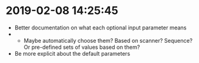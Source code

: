 # 2019-02-08 14:25:45

* Better documentation on what each optional input parameter means
* * Maybe automatically choose them? Based on scanner? Sequence? Or pre-defined
    sets of values based on them?
* Be more explicit about the default parameters
